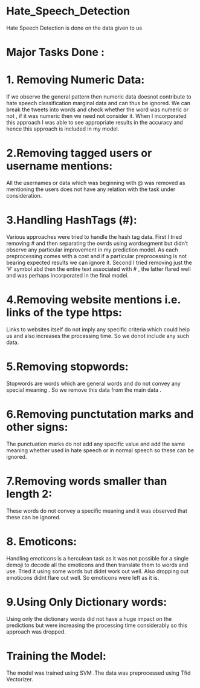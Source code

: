 # Hate_Speech_Detection
Hate Speech Detection is done on the data given to us 
# Major Tasks Done :

# 1. Removing Numeric Data:
If we observe the general pattern then numeric data doesnot contribute to
hate speech classification marginal data and can thus be ignored. We can
break the tweets into words and check whether the word was numeric or
not , if it was numeric then we need not consider it.
When I incorporated this approach I was able to see appropriate results in
the accuracy and hence this approach is included in my model.
# 2.Removing tagged users or username mentions:
All the usernames or data which was beginning with @ was removed as
mentioning the users does not have any relation with the task under
consideration.
# 3.Handling HashTags (#):
Various approaches were tried to handle the hash tag data.
First I tried removing # and then separating the owrds using wordsegment
but didn’t observe any particular improvement in my prediction model.
As each preprocessing comes with a cost and if a particular preprocessing
is not bearing expected results we can ignore it.
Second I tried removing just the ‘#’ symbol abd then the entire text
associated with # , the latter flared well and was perhaps incorporated in
the final model.
# 4.Removing website mentions i.e. links of the type https:
Links to websites itself do not imply any specific criteria which could help
us and also increases the processing time. So we donot include any such
data.
# 5.Removing stopwords:
Stopwords are words which are general words and do not convey any
special meaning . So we remove this data from the main data .
# 6.Removing punctutation marks and other signs:
The punctuation marks do not add any specific value and add the same
meaning whether used in hate speech or in normal speech so these can be
ignored.
# 7.Removing words smaller than length 2:
These words do not convey a specific meaning and it was observed that
these can be ignored.
# 8. Emoticons:
Handling emoticons is a herculean task as it was not possible for a single
demoji to decode all the emoticons and then translate them to words and
use. Tried it using some words but didnt work out well. Also dropping out
emoticons didnt flare out well. So emoticons were left as it is.
# 9.Using Only Dictionary words:
Using only the dictionary words did not have a huge impact on the
predictions but were increasing the processing time considerably so this
approach was dropped.

# Training the Model:
The model was trained using SVM .The data was preprocessed using Tfid
Vectorizer.
